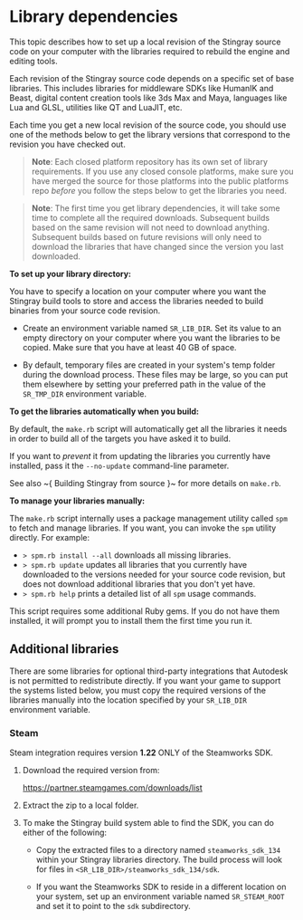 # Library dependencies

This topic describes how to set up a local revision of the Stingray source code on your computer with the libraries required to rebuild the engine and editing tools.

Each revision of the Stingray source code depends on a specific set of base libraries. This includes libraries for middleware SDKs like HumanIK and Beast, digital content creation tools like 3ds Max and Maya, languages like Lua and GLSL, utilities like QT and LuaJIT, etc.

Each time you get a new local revision of the source code, you should use one of the methods below to get the library versions that correspond to the revision you have checked out.

>   **Note**: Each closed platform repository has its own set of library requirements. If you use any closed console platforms, make sure you have merged the source for those platforms into the public platforms repo *before* you follow the steps below to get the libraries you need.

>   **Note**: The first time you get library dependencies, it will take some time to complete all the required downloads. Subsequent builds based on the same revision will not need to download anything. Subsequent builds based on future revisions will only need to download the libraries that have changed since the version you last downloaded.

**To set up your library directory:**

You have to specify a location on your computer where you want the Stingray build tools to store and access the libraries needed to build binaries from your source code revision.

-   Create an environment variable named `SR_LIB_DIR`. Set its value to an empty directory on your computer where you want the libraries to be copied. Make sure that you have at least 40 GB of space.

-   By default, temporary files are created in your system's temp folder during the download process. These files may be large, so you can put them elsewhere by setting your preferred path in the value of the `SR_TMP_DIR` environment variable.

**To get the libraries automatically when you build:**

By default, the `make.rb` script will automatically get all the libraries it needs in order to build all of the targets you have asked it to build.

If you want to *prevent* it from updating the libraries you currently have installed, pass it the `--no-update` command-line parameter.

See also ~{ Building Stingray from source }~ for more details on `make.rb`.

**To manage your libraries manually:**

The `make.rb` script internally uses a package management utility called `spm` to fetch and manage libraries. If you want, you can invoke the `spm` utility directly. For example:

-   `> spm.rb install --all` downloads all missing libraries.
-   `> spm.rb update` updates all libraries that you currently have downloaded to the versions needed for your source code revision, but does not download additional libraries that you don't yet have.
-   `> spm.rb help` prints a detailed list of all `spm` usage commands.

This script requires some additional Ruby gems. If you do not have them installed, it will prompt you to install them the first time you run it.

## Additional libraries

There are some libraries for optional third-party integrations that Autodesk is not permitted to redistribute directly. If you want your game to support the systems listed below, you must copy the required versions of the libraries manually into the location specified by your `SR_LIB_DIR` environment variable.

### Steam

Steam integration requires version **1.22** ONLY of the Steamworks SDK.

1.  Download the required version from:

    <https://partner.steamgames.com/downloads/list>

2.  Extract the zip to a local folder.

3.  To make the Stingray build system able to find the SDK, you can do either of the following:

    -   Copy the extracted files to a directory named `steamworks_sdk_134` within your Stingray libraries directory. The build process will look for files in `<SR_LIB_DIR>/steamworks_sdk_134/sdk`.

    -   If you want the Steamworks SDK to reside in a different location on your system, set up an environment variable named `SR_STEAM_ROOT` and set it to point to the `sdk` subdirectory.
